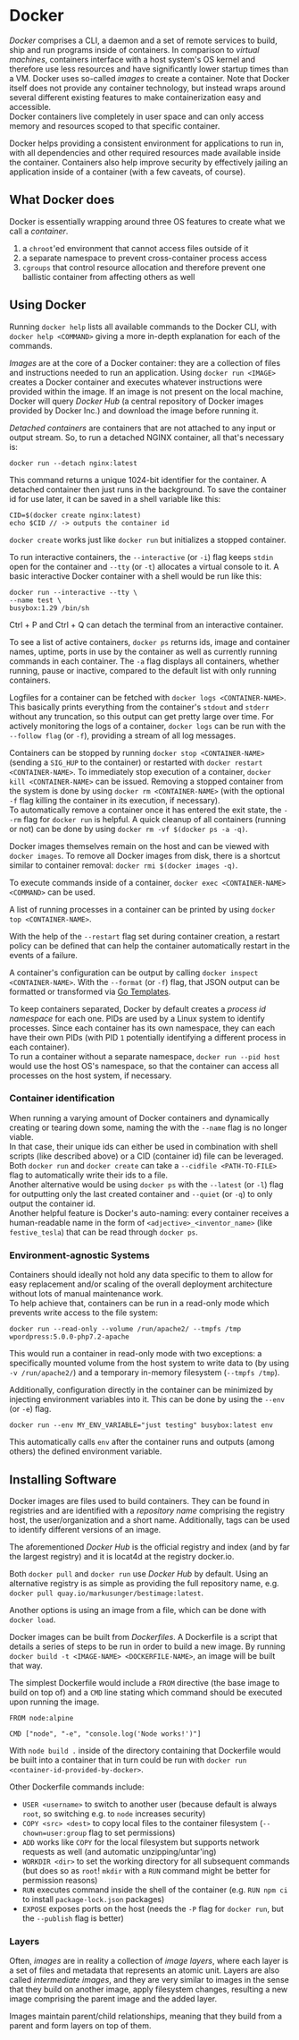# Docker

_Docker_ comprises a CLI, a daemon and a set of remote services to build, ship and run programs inside of containers. In comparison to _virtual machines_, containers interface with a host system's OS kernel and therefore use less resources and have significantly lower startup times than a VM. Docker uses so-called _images_ to create a container. Note that Docker itself does not provide any container technology, but instead wraps around several different existing features to make containerization easy and accessible.  
Docker containers live completely in user space and can only access memory and resources scoped to that specific container.

Docker helps providing a consistent environment for applications to run in, with all dependencies and other required resources made available inside the container. Containers also help improve security by effectively jailing an application inside of a container (with a few caveats, of course).

## What Docker does

Docker is essentially wrapping around three OS features to create what we call a _container_.

1. a `chroot`'ed environment that cannot access files outside of it
2. a separate namespace to prevent cross-container process access
3. `cgroups` that control resource allocation and therefore prevent one ballistic container from affecting others as well

## Using Docker

Running `docker help` lists all available commands to the Docker CLI, with `docker help <COMMAND>` giving a more in-depth explanation for each of the commands.

_Images_ are at the core of a Docker container: they are a collection of files and instructions needed to run an application. Using `docker run <IMAGE>` creates a Docker container and executes whatever instructions were provided within the image. If an image is not present on the local machine, Docker will query _Docker Hub_ (a central repository of Docker images provided by Docker Inc.) and download the image before running it.

_Detached containers_ are containers that are not attached to any input or output stream. So, to run a detached NGINX container, all that's necessary is:

```
docker run --detach nginx:latest
```

This command returns a unique 1024-bit identifier for the container. A detached container then just runs in the background. To save the container id for use later, it can be saved in a shell variable like this:

```
CID=$(docker create nginx:latest)
echo $CID // -> outputs the container id
```

`docker create` works just like `docker run` but initializes a stopped container.

To run interactive containers, the `--interactive` (or `-i`) flag keeps `stdin` open for the container and `--tty` (or `-t`) allocates a virtual console to it. A basic interactive Docker container with a shell would be run like this:

```
docker run --interactive --tty \
--name test \
busybox:1.29 /bin/sh
```

Ctrl + P and Ctrl + Q can detach the terminal from an interactive container.

To see a list of active containers, `docker ps` returns ids, image and container  names, uptime, ports in use by the container as well as currently running commands in each container. The `-a` flag displays all containers, whether running, pause or inactive, compared to the default list with only running containers.

Logfiles for a container can be fetched with `docker logs <CONTAINER-NAME>`. This basically prints everything from the container's `stdout` and `stderr` without any truncation, so this output can get pretty large over time. For actively monitoring the logs of a container, `docker logs` can be run with the `--follow flag` (or `-f`), providing a stream of all log messages.

Containers can be stopped by running `docker stop <CONTAINER-NAME>` (sending a `SIG_HUP` to the container) or restarted with `docker restart <CONTAINER-NAME>`. To immediately stop execution of a container, `docker kill <CONTAINER-NAME>` can be issued. Removing a stopped container from the system is done by using `docker rm <CONTAINER-NAME>` (with the optional `-f` flag killing the container in its execution, if necessary).  
To automatically remove a container once it has entered the exit state, the `--rm` flag for `docker run` is helpful. A quick cleanup of all containers (running or not) can be done by using `docker rm -vf $(docker ps -a -q)`.

Docker images themselves remain on the host and can be viewed with `docker images`. To remove all Docker images from disk, there is a shortcut similar to container removal: `docker rmi $(docker images -q)`.

To execute commands inside of a container, `docker exec <CONTAINER-NAME> <COMMAND>` can be used.

A list of running processes in a container can be printed by using `docker top <CONTAINER-NAME>`.

With the help of the `--restart` flag set during container creation, a restart policy can be defined that can help the container automatically restart in the events of a failure.

A container's configuration can be output by calling `docker inspect <CONTAINER-NAME>`. With the `--format` (or `-f`) flag, that JSON output can be formatted or transformed via [Go Templates](https://golang.org/pkg/text/template/).

To keep containers separated, Docker by default creates a _process id namespace_ for each one. PIDs are used by a Linux system to identify processes. Since each container has its own namespace, they can each have their own PIDs (with PID `1` potentially identifying a different process in each container).  
To run a container without a separate namespace, `docker run --pid host` would use the host OS's namespace, so that the container can access all processes on the host system, if necessary.

### Container identification

When running a varying amount of Docker containers and dynamically creating or tearing down some, naming the with the `--name` flag is no longer viable.  
In that case, their unique ids can either be used in combination with shell  scripts (like described above) or a CID (container id) file can be leveraged. Both `docker run` and `docker create` can take a `--cidfile <PATH-TO-FILE>` flag to automatically write their ids to a file.  
Another alternative would be using `docker ps` with the `--latest` (or `-l`) flag for outputting only the last created container and `--quiet` (or `-q`) to only output the container id.  
Another helpful feature is Docker's auto-naming: every container receives a human-readable name in the form of `<adjective>_<inventor_name>` (like `festive_tesla`) that can be read through `docker ps`.

### Environment-agnostic Systems

Containers should ideally not hold any data specific to them to allow for easy replacement and/or scaling of the overall deployment architecture without lots of manual maintenance work.  
To help achieve that, containers can be run in a read-only mode which prevents write access to the file system:

```
docker run --read-only --volume /run/apache2/ --tmpfs /tmp wpordpress:5.0.0-php7.2-apache
```

This would run a container in read-only mode with two exceptions: a specifically mounted volume from the host system to write data to (by using `-v /run/apache2/`) and a temporary in-memory filesystem (`--tmpfs /tmp`).

Additionally, configuration directly in the container can be minimized by injecting environment variables into it. This can be done by using the `--env` (or `-e`) flag.

```
docker run --env MY_ENV_VARIABLE="just testing" busybox:latest env
```

This automatically calls `env` after the container runs and outputs (among others) the defined environment variable.

## Installing Software

Docker images are files used to build containers. They can be found in registries and are identified with a _repository name_ comprising the registry host, the user/organization and a short name. Additionally, tags can be used to identify different versions of an image.

The aforementioned _Docker Hub_ is the official registry and index (and by far the largest registry) and it is locat4d at the registry docker.io.

Both `docker pull` and `docker run` use _Docker Hub_ by default. Using an alternative registry is as simple as providing the full repository name, e.g. `docker pull quay.io/markusunger/bestimage:latest`.

Another options is using an image from a file, which can be done with `docker load`.

Docker images can be built from _Dockerfiles_. A Dockerfile is a script that details a series of steps to be run in order to build a new image. By running `docker build -t <IMAGE-NAME> <DOCKERFILE-NAME>`, an image will be built that way.

The simplest Dockerfile would include a `FROM` directive (the base image to build on top of) and a `CMD` line stating which command should be executed upon running the image.

```docker
FROM node:alpine

CMD ["node", "-e", "console.log('Node works!')"]
```

With `node build .` inside of the directory containing that Dockerfile would be built into a container that in turn could be run with `docker run <container-id-provided-by-docker>`.

Other Dockerfile commands include:

- `USER <username>` to switch to another user (because default is always `root`, so switching e.g. to `node` increases security)
- `COPY <src> <dest>` to copy local files to the container filesystem (`--chown=user:group` flag to set permissions)
- `ADD` works like `COPY` for the local filesystem but supports network requests as well (and automatic unzipping/untar'ing)
- `WORKDIR <dir>` to set the working directory for all subsequent commands (but does so as `root`! `mkdir` with a `RUN` command might be better for permission reasons)
- `RUN` executes command inside the shell of the container (e.g. `RUN npm ci` to install `package-lock.json` packages)
- `EXPOSE` exposes ports on the host (needs the `-P` flag for `docker run`, but the `--publish` flag is better)

### Layers

Often, _images_ are in reality a collection of _image layers_, where each layer is a set of files and metadata that represents an atomic unit. Layers are also called _intermediate images_, and they are very similar to images in the sense that they build on another image, apply filesystem changes, resulting a new image comprising the parent image and the added layer.

Images maintain parent/child relationships, meaning that they build from a parent and form layers on top of them. 